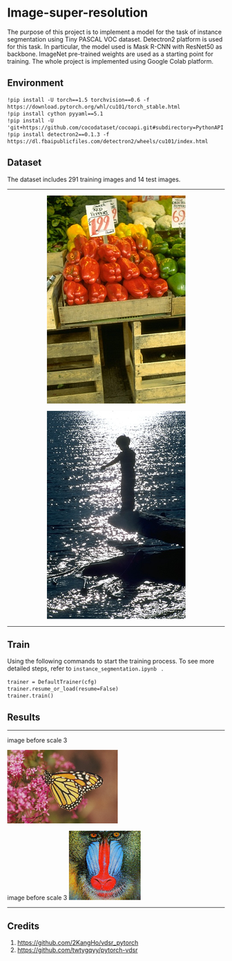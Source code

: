 # Image-super-resolution

The purpose of this project is to implement a model for the task of instance segmentation using Tiny PASCAL VOC dataset. Detectron2 platform is used for this task. In particular, the model used is Mask R-CNN with ResNet50 as backbone. ImageNet pre-trained weights are used as a starting point for training.
The whole project is implemented using Google Colab platform.

## Environment

 ```
!pip install -U torch==1.5 torchvision==0.6 -f https://download.pytorch.org/whl/cu101/torch_stable.html
!pip install cython pyyaml==5.1
!pip install -U 'git+https://github.com/cocodataset/cocoapi.git#subdirectory=PythonAPI'
!pip install detectron2==0.1.3 -f https://dl.fbaipublicfiles.com/detectron2/wheels/cu101/index.html
  ```
  
## Dataset
The dataset includes 291 training images and 14 test images.

------------------
<p align="center">
  <img src="25098.png">
</p>

<p align="center">
  <img src="26031.png">
</p>

-------------------


## Train

Using the following commands to start the training process. To see more detailed steps, refer to  ```instance_segmentation.ipynb ``` .
```
trainer = DefaultTrainer(cfg)
trainer.resume_or_load(resume=False)
trainer.train() 
```

## Results
------------------
image before scale 3

<img src="04.png">


image before scale 3
<img src="06.png">



-------------------

## Credits
1) https://github.com/2KangHo/vdsr_pytorch
2) https://github.com/twtygqyy/pytorch-vdsr
